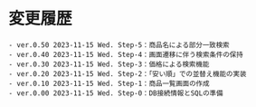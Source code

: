# 変更履歴

	- ver.0.50 2023-11-15 Wed. Step-5：商品名による部分一致検索
	- ver.0.40 2023-11-15 Wed. Step-4：画面遷移に伴う検索条件の保持
	- ver.0.30 2023-11-15 Wed. Step-3：価格による検索機能
	- ver.0.20 2023-11-15 Wed. Step-2：「安い順」での並替え機能の実装
	- ver.0.10 2023-11-15 Wed. Step-1：商品一覧画面の作成
	- ver.0.00 2023-11-15 Wed. Step-0：DB接続情報とSQLの準備

